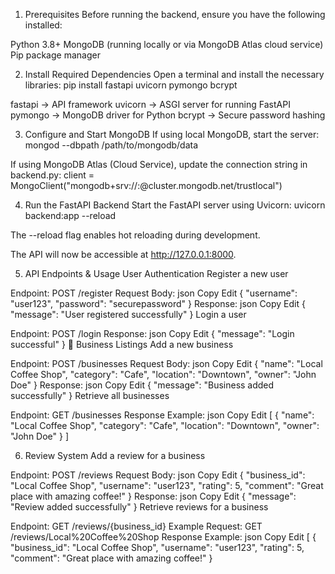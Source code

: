 1.  Prerequisites
Before running the backend, ensure you have the following installed:

Python 3.8+
MongoDB (running locally or via MongoDB Atlas cloud service)
Pip package manager

2. Install Required Dependencies
Open a terminal and install the necessary libraries:
pip install fastapi uvicorn pymongo bcrypt

fastapi → API framework
uvicorn → ASGI server for running FastAPI
pymongo → MongoDB driver for Python
bcrypt → Secure password hashing

3. Configure and Start MongoDB
If using local MongoDB, start the server:
mongod --dbpath /path/to/mongodb/data

If using MongoDB Atlas (Cloud Service), update the connection string in backend.py:
client = MongoClient("mongodb+srv://<username>:<password>@cluster.mongodb.net/trustlocal")

4. Run the FastAPI Backend
Start the FastAPI server using Uvicorn:
uvicorn backend:app --reload

The --reload flag enables hot reloading during development.

The API will now be accessible at http://127.0.0.1:8000.

5. API Endpoints & Usage
User Authentication
Register a new user

Endpoint: POST /register
Request Body:
json
Copy
Edit
{
  "username": "user123",
  "password": "securepassword"
}
Response:
json
Copy
Edit
{ "message": "User registered successfully" }
Login a user

Endpoint: POST /login
Response:
json
Copy
Edit
{ "message": "Login successful" }
🏢 Business Listings
Add a new business

Endpoint: POST /businesses
Request Body:
json
Copy
Edit
{
  "name": "Local Coffee Shop",
  "category": "Cafe",
  "location": "Downtown",
  "owner": "John Doe"
}
Response:
json
Copy
Edit
{ "message": "Business added successfully" }
Retrieve all businesses

Endpoint: GET /businesses
Response Example:
json
Copy
Edit
[
  {
    "name": "Local Coffee Shop",
    "category": "Cafe",
    "location": "Downtown",
    "owner": "John Doe"
  }
]

6. Review System
Add a review for a business

Endpoint: POST /reviews
Request Body:
json
Copy
Edit
{
  "business_id": "Local Coffee Shop",
  "username": "user123",
  "rating": 5,
  "comment": "Great place with amazing coffee!"
}
Response:
json
Copy
Edit
{ "message": "Review added successfully" }
Retrieve reviews for a business

Endpoint: GET /reviews/{business_id}
Example Request: GET /reviews/Local%20Coffee%20Shop
Response Example:
json
Copy
Edit
[
  {
    "business_id": "Local Coffee Shop",
    "username": "user123",
    "rating": 5,
    "comment": "Great place with amazing coffee!"
  }
